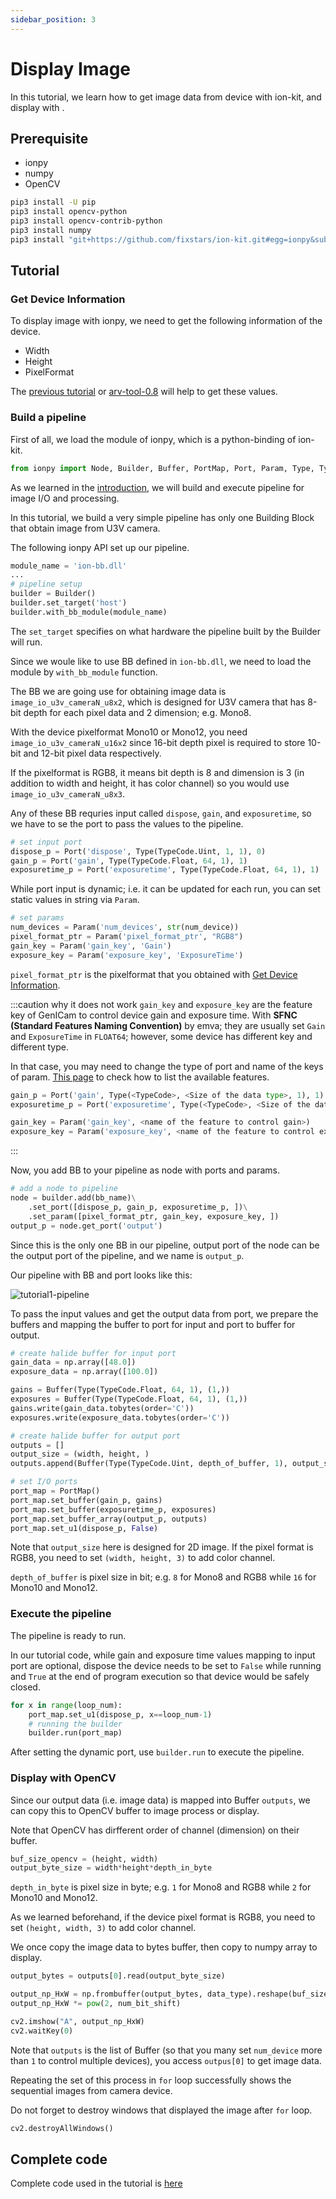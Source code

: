 ```yaml
---
sidebar_position: 3
---
```


# Display Image

In this tutorial, we learn how to get image data from device with ion-kit, and display with .

## Prerequisite

* ionpy 
* numpy
* OpenCV

```bash
pip3 install -U pip
pip3 install opencv-python
pip3 install opencv-contrib-python
pip3 install numpy
pip3 install "git+https://github.com/fixstars/ion-kit.git#egg=ionpy&subdirectory=python"
```

## Tutorial

### Get Device Information

To display image with ionpy, we need to get the following information of the device.

* Width
* Height
* PixelFormat

The [previous tutorial](obtain-device-info.md) or [arv-tool-0.8](../../external/aravis/arv-tools.md) will help to get these values.

### Build a pipeline

First of all, we load the module of ionpy, which is a python-binding of ion-kit.

```python
from ionpy import Node, Builder, Buffer, PortMap, Port, Param, Type, TypeCode
```

As we learned in the [introduction](../intro.mdx), we will build and execute pipeline for image I/O and processing.

In this tutorial, we build a very simple pipeline has only one Building Block that obtain image from U3V camera.

The following ionpy API set up our pipeline.

```python
module_name = 'ion-bb.dll'
...
# pipeline setup
builder = Builder()
builder.set_target('host')
builder.with_bb_module(module_name)
```

The `set_target` specifies on what hardware the pipeline built by the Builder will run. 

Since we woule like to use BB defined in `ion-bb.dll`, we need to load the module by `with_bb_module` function. 

The BB we are going use for obtaining image data is `image_io_u3v_cameraN_u8x2`, which is designed for U3V camera that has 8-bit depth for each pixel data and 2 dimension; e.g. Mono8.

With the device pixelformat Mono10 or Mono12, you need `image_io_u3v_cameraN_u16x2` since 16-bit depth pixel is required to store 10-bit and 12-bit pixel data respectively.

If the pixelformat is RGB8, it means bit depth is 8 and dimension is 3 (in addition to width and height, it has color channel) so you would use `image_io_u3v_cameraN_u8x3`.

Any of these BB requries input called `dispose`, `gain`, and `exposuretime`, so we have to se the port to pass the values to the pipeline.

```python
# set input port
dispose_p = Port('dispose', Type(TypeCode.Uint, 1, 1), 0)
gain_p = Port('gain', Type(TypeCode.Float, 64, 1), 1)
exposuretime_p = Port('exposuretime', Type(TypeCode.Float, 64, 1), 1)
```

While port input is dynamic; i.e. it can be updated for each run, you can set static values in string via `Param`. 

```python
# set params
num_devices = Param('num_devices', str(num_device))
pixel_format_ptr = Param('pixel_format_ptr', "RGB8")
gain_key = Param('gain_key', 'Gain')
exposure_key = Param('exposure_key', 'ExposureTime')
```

`pixel_format_ptr` is the pixelformat that you obtained with [Get Device Information](#get-device-information).


:::caution why it does not work
`gain_key` and `exposure_key` are the feature key of GenICam to control device gain and exposure time. With **SFNC (Standard Features Naming Convention)** by emva; they are usually set `Gain` and `ExposureTime` in `FLOAT64`; however, some device has different key and different type.

In that case, you may need to change the type of port and name of the keys of param. [This page](../external/aravis/arv-tools#list-the-available-genicam-features) to check how to list the available features.
```python
gain_p = Port('gain', Type(<TypeCode>, <Size of the data type>, 1), 1)
exposuretime_p = Port('exposuretime', Type(<TypeCode>, <Size of the data type>, 1), 1)

gain_key = Param('gain_key', <name of the feature to control gain>)
exposure_key = Param('exposure_key', <name of the feature to control exposure time>)
```
:::

Now, you add BB to your pipeline as node with ports and params.

```python
# add a node to pipeline
node = builder.add(bb_name)\
    .set_port([dispose_p, gain_p, exposuretime_p, ])\
    .set_param([pixel_format_ptr, gain_key, exposure_key, ])
output_p = node.get_port('output')
```

Since this is the only one BB in our pipeline, output port of the node can be the output port of the pipeline, and we name is `output_p`.

Our pipeline with BB and port looks like this:

![tutorial1-pipeline](../img/tutorial1-pipeline.png)

To pass the input values and get the output data from port, we prepare the buffers and mapping the buffer to port for input and port to buffer for output.

```python
# create halide buffer for input port
gain_data = np.array([48.0])
exposure_data = np.array([100.0])

gains = Buffer(Type(TypeCode.Float, 64, 1), (1,))
exposures = Buffer(Type(TypeCode.Float, 64, 1), (1,))
gains.write(gain_data.tobytes(order='C'))
exposures.write(exposure_data.tobytes(order='C'))

# create halide buffer for output port
outputs = []
output_size = (width, height, )
outputs.append(Buffer(Type(TypeCode.Uint, depth_of_buffer, 1), output_size))

# set I/O ports
port_map = PortMap()
port_map.set_buffer(gain_p, gains)
port_map.set_buffer(exposuretime_p, exposures)
port_map.set_buffer_array(output_p, outputs)
port_map.set_u1(dispose_p, False)
```

Note that `output_size` here is designed for 2D image. If the pixel format is RGB8, you need to set `(width, height, 3)` to add color channel.

`depth_of_buffer` is pixel size in bit; e.g. `8` for Mono8 and RGB8 while `16` for Mono10 and Mono12.

### Execute the pipeline

The pipeline is ready to run.

In our tutorial code, while gain and exposure time values mapping to input port are optional, dispose the device needs to be set to `False` while running and `True` at the end of program execution so that device would be safely closed.

```python
for x in range(loop_num):
    port_map.set_u1(dispose_p, x==loop_num-1)
    # running the builder
    builder.run(port_map)
```

After setting the dynamic port, use `builder.run` to execute the pipeline.

### Display with OpenCV

Since our output data (i.e. image data) is mapped into Buffer `outputs`, we can copy this to OpenCV buffer to image process or display.

Note that OpenCV has dirfferent order of channel (dimension) on their buffer.

```python
buf_size_opencv = (height, width)
output_byte_size = width*height*depth_in_byte
```
`depth_in_byte` is pixel size in byte; e.g. `1` for Mono8 and RGB8 while `2` for Mono10 and Mono12.

As we learned beforehand, if the device pixel format is RGB8, you need to set `(height, width, 3)` to add color channel.

We once copy the image data to bytes buffer, then copy to numpy array to display.

```python
output_bytes = outputs[0].read(output_byte_size) 

output_np_HxW = np.frombuffer(output_bytes, data_type).reshape(buf_size_opencv)
output_np_HxW *= pow(2, num_bit_shift)

cv2.imshow("A", output_np_HxW)
cv2.waitKey(0)
```

Note that `outputs` is the list of Buffer (so that you many set `num_device` more than `1` to control multiple devices), you access `outpus[0]` to get image data.

Repeating the set of this process in `for` loop successfully shows the sequential images from camera device. 

Do not forget to destroy windows that displayed the image after `for` loop.

```python
cv2.destroyAllWindows()
```

## Complete code

Complete code used in the tutorial is [here](https://github.com/Sensing-Dev/tutorials/blob/main/python/tutorial1_display.py)